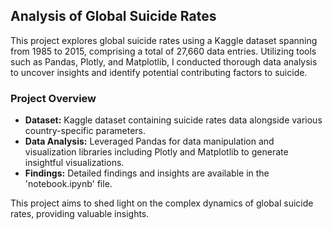 ## Analysis of Global Suicide Rates

This project explores global suicide rates using a Kaggle dataset spanning from 1985 to 2015, comprising a total of 27,660 data entries. Utilizing tools such as Pandas, Plotly, and Matplotlib, I conducted thorough data analysis to uncover insights and identify potential contributing factors to suicide.

### Project Overview
- **Dataset:** Kaggle dataset containing suicide rates data alongside various country-specific parameters.
- **Data Analysis:** Leveraged Pandas for data manipulation and visualization libraries including Plotly and Matplotlib to generate insightful visualizations.
- **Findings:** Detailed findings and insights are available in the 'notebook.ipynb' file.

This project aims to shed light on the complex dynamics of global suicide rates, providing valuable insights.
